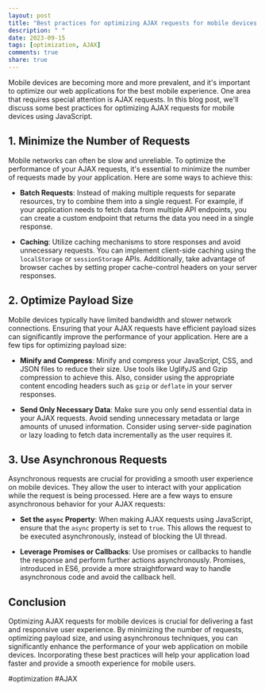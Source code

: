 ```yaml
---
layout: post
title: "Best practices for optimizing AJAX requests for mobile devices in JavaScript"
description: " "
date: 2023-09-15
tags: [optimization, AJAX]
comments: true
share: true
---
```


Mobile devices are becoming more and more prevalent, and it's important to optimize our web applications for the best mobile experience. One area that requires special attention is AJAX requests. In this blog post, we'll discuss some best practices for optimizing AJAX requests for mobile devices using JavaScript.

## 1. Minimize the Number of Requests

Mobile networks can often be slow and unreliable. To optimize the performance of your AJAX requests, it's essential to minimize the number of requests made by your application. Here are some ways to achieve this:

- **Batch Requests**: Instead of making multiple requests for separate resources, try to combine them into a single request. For example, if your application needs to fetch data from multiple API endpoints, you can create a custom endpoint that returns the data you need in a single response.

- **Caching**: Utilize caching mechanisms to store responses and avoid unnecessary requests. You can implement client-side caching using the `localStorage` or `sessionStorage` APIs. Additionally, take advantage of browser caches by setting proper cache-control headers on your server responses.

## 2. Optimize Payload Size

Mobile devices typically have limited bandwidth and slower network connections. Ensuring that your AJAX requests have efficient payload sizes can significantly improve the performance of your application. Here are a few tips for optimizing payload size:

- **Minify and Compress**: Minify and compress your JavaScript, CSS, and JSON files to reduce their size. Use tools like UglifyJS and Gzip compression to achieve this. Also, consider using the appropriate content encoding headers such as `gzip` or `deflate` in your server responses.

- **Send Only Necessary Data**: Make sure you only send essential data in your AJAX requests. Avoid sending unnecessary metadata or large amounts of unused information. Consider using server-side pagination or lazy loading to fetch data incrementally as the user requires it.

## 3. Use Asynchronous Requests

Asynchronous requests are crucial for providing a smooth user experience on mobile devices. They allow the user to interact with your application while the request is being processed. Here are a few ways to ensure asynchronous behavior for your AJAX requests:

- **Set the `async` Property**: When making AJAX requests using JavaScript, ensure that the `async` property is set to `true`. This allows the request to be executed asynchronously, instead of blocking the UI thread.

- **Leverage Promises or Callbacks**: Use promises or callbacks to handle the response and perform further actions asynchronously. Promises, introduced in ES6, provide a more straightforward way to handle asynchronous code and avoid the callback hell.

## Conclusion

Optimizing AJAX requests for mobile devices is crucial for delivering a fast and responsive user experience. By minimizing the number of requests, optimizing payload size, and using asynchronous techniques, you can significantly enhance the performance of your web application on mobile devices. Incorporating these best practices will help your application load faster and provide a smooth experience for mobile users.

#optimization #AJAX